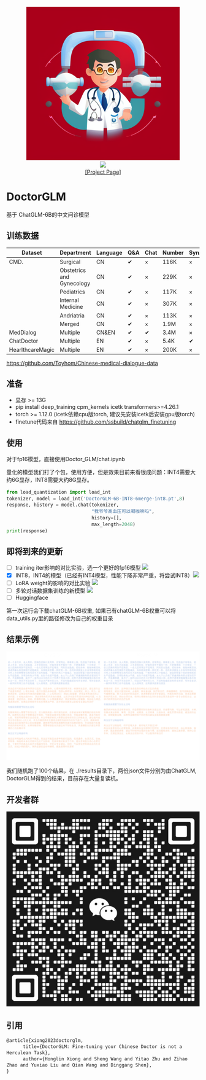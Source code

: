<p align="center">
  <img src="imgs/logo.png" width=400px/>
  <br/>
  <img src="https://img.shields.io/badge/Version-0.0.1--alpha-brightgreen">
  <br/>
  <a href="https://xionghonglin.github.io/DoctorGLM/">[Project Page]</a>
</p>




# DoctorGLM
基于 ChatGLM-6B的中文问诊模型
## 训练数据
| Dataset    | Department                | Language | Q&A  | Chat | Number | Syn. | Size  | Weight |
|------------|--------------------------|----------|------|------|--------|------|-------|-------|
| CMD.       | Surgical                 | CN       | ✔    | ×    | 116K   | ×    | 52MB  |       |
|            | Obstetrics and Gynecology| CN       | ✔    | ×    | 229K   | ×    | 78MB  |       |
|            | Pediatrics               | CN       | ✔    | ×    | 117K   | ×    | 47MB  |       |
|            | Internal Medicine        | CN       | ✔    | ×    | 307K   | ×    | 102MB |       |
|            | Andriatria               | CN       | ✔    | ×    | 113K   | ×    | 44MB  |       |
|            | Merged                   | CN       | ✔    | ×    | 1.9M   | ×    |       |Doctor_GLM/ckpt|
| MedDialog  | Multiple                 | CN&EN    | ✔    | ✔    | 3.4M   | ×    | 1.5GB |Coming soon    |
| ChatDoctor | Multiple                 | EN       | ✔    | ×    | 5.4K   | ✔    | 2.9MB |Coming soon    |
| HearlthcareMagic| Multiple            | EN       | ✔    | ×    | 200K   | ×    | 216MB |Coming soon    |



https://github.com/Toyhom/Chinese-medical-dialogue-data
## 准备
- 显存 >= 13G
- pip install deep_training cpm_kernels icetk transformers>=4.26.1 
- torch >= 1.12.0 (icetk依赖cpu版torch, 建议先安装icetk后安装gpu版torch)
- finetune代码来自 https://github.com/ssbuild/chatglm_finetuning
## 使用
对于fp16模型，直接使用Doctor_GLM/chat.ipynb

量化的模型我们打了个包，使用方便，但是效果目前来看很成问题：INT4需要大约6G显存，INT8需要大约8G显存。
``` python
from load_quantization import load_int
tokenizer, model = load_int('DoctorGLM-6B-INT8-6merge-int8.pt',8)
response, history = model.chat(tokenizer,
                               "我爷爷高血压可以喝咖啡吗",
                               history=[],
                               max_length=2048)
print(response)
```
## 即将到来的更新 
- [ ] training iter影响的对比实验，选一个更好的fp16模型 <img src="https://img.shields.io/badge/Version-0.0.2--alpha-brightgreen">
- [x] INT8，INT4的模型（已经有INT4模型，性能下降非常严重，将尝试INT8）<img src="https://img.shields.io/badge/Version-0.0.2--alpha-brightgreen">
- [ ] LoRA weight的影响的对比实验 <img src="https://img.shields.io/badge/Version-0.0.3--alpha-brightgreen">
- [ ] 多轮对话数据集训练的新模型 <img src="https://img.shields.io/badge/Version-0.0.3--alpha-brightgreen">
- [ ] Huggingface

第一次运行会下载chatGLM-6B权重, 如果已有chatGLM-6B权重可以将data_utils.py里的路径修改为自己的权重目录
## 结果示例
<p align="center">
  <img src="imgs/3_ret.png" width=1300px/>
  <br/>
</p>
我们随机跑了100个结果，在 ./results目录下，两份json文件分别为由ChatGLM, DoctorGLM得到的结果，目前存在大量复读机。

## 开发者群
![](imgs/group_qrcode.png)
## 引用
```
@article{xiong2023doctorglm,
      title={DoctorGLM: Fine-tuning your Chinese Doctor is not a Herculean Task}, 
      author={Honglin Xiong and Sheng Wang and Yitao Zhu and Zihao Zhao and Yuxiao Liu and Qian Wang and Dinggang Shen},
}
```

